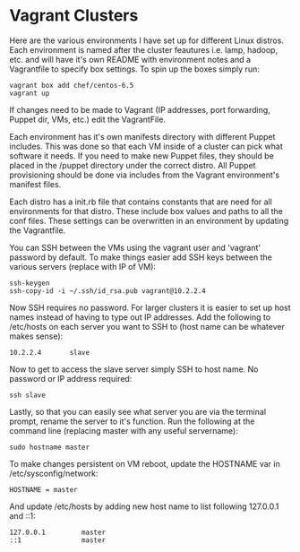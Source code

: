 Vagrant Clusters
===

Here are the various environments I have set up for different Linux distros.  Each environment is named after the cluster feautures i.e. lamp, hadoop, etc. and will have it's own README with environment notes and a Vagrantfile to specify box settings.  To spin up the boxes simply run:   
```
vagrant box add chef/centos-6.5    
vagrant up
```

If changes need to be made to Vagrant (IP addresses, port forwarding, Puppet dir, VMs, etc.) edit the VagrantFile.

Each environment has it's own manifests directory with different Puppet includes.  This was done so that each VM inside of a cluster can pick what software it needs.  If you need to make new Puppet files, they should be placed in the /puppet directory under the correct distro.  All Puppet provisioning should be done via includes from the Vagrant environment's manifest files.

Each distro has a init.rb file that contains constants that are need for all environments for that distro.  These include box values and paths to all the conf files.  These settings can be overwritten in an environment by updating the Vagrantfile.

You can SSH between the VMs using the vagrant user and 'vagrant' password by default.  To make things easier add SSH keys between the various servers (replace with IP of VM):  
```
ssh-keygen
ssh-copy-id -i ~/.ssh/id_rsa.pub vagrant@10.2.2.4
```

Now SSH requires no password.  For larger clusters it is easier to set up host names instead of having to type out IP addresses.  Add the following to /etc/hosts on each server you want to SSH to (host name can be whatever makes sense):
```
10.2.2.4       slave
```

Now to get to access the slave server simply SSH to host name.  No password or IP address required:

```
ssh slave
```

Lastly, so that you can easily see what server you are via the terminal prompt, rename the server to it's function.  Run the following at the command line (replacing master with any useful servername):
```
sudo hostname master
```

To make changes persistent on VM reboot, update the HOSTNAME var in /etc/sysconfig/network:
```
HOSTNAME = master
```

And update /etc/hosts by adding new host name to list following 127.0.0.1 and ::1:
```
127.0.0.1         master
::1               master
```
